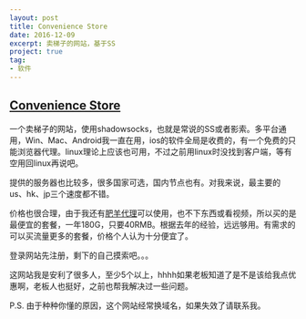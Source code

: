 ```yaml
---
layout: post
title: Convenience Store
date: 2016-12-09
excerpt: 卖梯子的网站，基于SS
project: true
tag: 
- 软件
---
```


## [Convenience Store](https://www.ssgodie.win)

一个卖梯子的网站，使用shadowsocks，也就是常说的SS或者影索。多平台通用，Win、Mac、Android我一直在用，ios的软件全局是收费的，有一个免费的只能浏览器代理。linux理论上应该也可用，不过之前用linux时没找到客户端，等有空用回linux再说吧。

提供的服务器也比较多，很多国家可选，国内节点也有。对我来说，最主要的us、hk、jp三个速度都不错。

价格也很合理，由于我还有[肥羊代理](http://www.phiy.me/)可以使用，也不下东西或看视频，所以买的是最便宜的套餐，一年180G，只要40RMB。根据去年的经验，远远够用。有需求的可以买流量更多的套餐，价格个人认为十分便宜了。

登录网站先注册，剩下的自己摸索吧。。。

这网站我是安利了很多人，至少5个以上，hhhh如果老板知道了是不是该给我点优惠啊，老板人也挺好，之前也帮我解决过一些问题。

P.S. 由于种种你懂的原因，这个网站经常换域名，如果失效了请联系我。